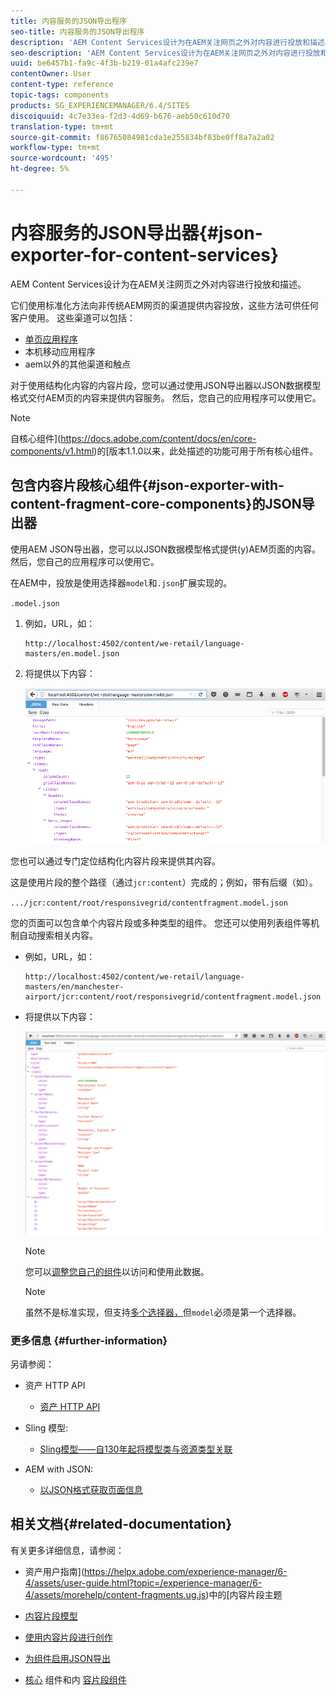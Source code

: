 ```yaml
---
title: 内容服务的JSON导出程序
seo-title: 内容服务的JSON导出程序
description: 'AEM Content Services设计为在AEM关注网页之外对内容进行投放和描述。 它们使用标准化方法向非传统AEM网页的渠道提供内容投放，这些方法可供任何客户使用。 '
seo-description: 'AEM Content Services设计为在AEM关注网页之外对内容进行投放和描述。 它们使用标准化方法向非传统AEM网页的渠道提供内容投放，这些方法可供任何客户使用。 '
uuid: be6457b1-fa9c-4f3b-b219-01a4afc239e7
contentOwner: User
content-type: reference
topic-tags: components
products: SG_EXPERIENCEMANAGER/6.4/SITES
discoiquuid: 4c7e33ea-f2d3-4d69-b676-aeb50c610d70
translation-type: tm+mt
source-git-commit: f86765084981cda1e255834bf83be0ff8a7a2a02
workflow-type: tm+mt
source-wordcount: '495'
ht-degree: 5%

---
```



# 内容服务的JSON导出器{#json-exporter-for-content-services}

AEM Content Services设计为在AEM关注网页之外对内容进行投放和描述。

它们使用标准化方法向非传统AEM网页的渠道提供内容投放，这些方法可供任何客户使用。 这些渠道可以包括：

* [单页应用程序](spa-walkthrough.md)
* 本机移动应用程序
* aem以外的其他渠道和触点

对于使用结构化内容的内容片段，您可以通过使用JSON导出器以JSON数据模型格式交付AEM页的内容来提供内容服务。 然后，您自己的应用程序可以使用它。

>[!NOTE]
>
>自核心组件](https://docs.adobe.com/content/docs/en/core-components/v1.html)的[版本1.1.0以来，此处描述的功能可用于所有核心组件。

## 包含内容片段核心组件{#json-exporter-with-content-fragment-core-components}的JSON导出器

使用AEM JSON导出器，您可以以JSON数据模型格式提供(y)AEM页面的内容。 然后，您自己的应用程序可以使用它。

在AEM中，投放是使用选择器`model`和`.json`扩展实现的。

`.model.json`

1. 例如，URL，如：

   ```shell
   http://localhost:4502/content/we-retail/language-masters/en.model.json
   ```

1. 将提供以下内容：

   ![chlimage_1-112](assets/chlimage_1-192.png)

您也可以通过专门定位结构化内容片段来提供其内容。

这是使用片段的整个路径（通过`jcr:content`）完成的；例如，带有后缀（如）。

`.../jcr:content/root/responsivegrid/contentfragment.model.json`

您的页面可以包含单个内容片段或多种类型的组件。 您还可以使用列表组件等机制自动搜索相关内容。

* 例如，URL，如：

   ```shell
   http://localhost:4502/content/we-retail/language-masters/en/manchester-airport/jcr:content/root/responsivegrid/contentfragment.model.json
   ```

* 将提供以下内容：

   ![chlimage_1-193](assets/chlimage_1-193.png)

   >[!NOTE]
   >
   >您可以[调整您自己的组件](/help/sites-developing/json-exporter-components.md)以访问和使用此数据。

   >[!NOTE]
   >
   >虽然不是标准实现，但支持[多个选择器，](json-exporter-components.md#multiple-selectors)但`model`必须是第一个选择器。

### 更多信息 {#further-information}

另请参阅：

* 资产 HTTP API

   * [资产 HTTP API](/help/assets/mac-api-assets.md)

* Sling 模型:

   * [Sling模型——自130年起将模型类与资源类型关联](https://sling.apache.org/documentation/bundles/models.html#associating-a-model-class-with-a-resource-type-since-130)

* AEM with JSON:

   * [以JSON格式获取页面信息](/help/sites-developing/pageinfo.md)

## 相关文档{#related-documentation}

有关更多详细信息，请参阅：

* 资产用户指南](https://helpx.adobe.com/experience-manager/6-4/assets/user-guide.html?topic=/experience-manager/6-4/assets/morehelp/content-fragments.ug.js)中的[内容片段主题

* [内容片段模型](/help/assets/content-fragments-models.md)
* [使用内容片段进行创作](/help/sites-authoring/content-fragments.md)
* [为组件启用JSON导出](/help/sites-developing/json-exporter-components.md)

* [核心](https://docs.adobe.com/content/help/zh-Hans/experience-manager-core-components/using/introduction.html) 组件和内 [容片段组件](https://helpx.adobe.com/experience-manager/core-components/using/content-fragment-component.html)

